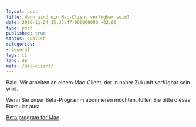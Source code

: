```yaml
---
layout: post
title: Wann wird ein Mac-Client verfügbar sein?
date: 2016-11-24 15:35:47.000000000 +02:00
type: post
published: true
status: publish
categories:
- General
tags: []
lang: de
meta: /mac-client/
---
```


Bald. Wir arbeiten an einem Mac-Client, der in naher Zukunft verfügbar sein wird.

Wenn Sie unser Beta-Programm abonnieren möchten, füllen Sie bitte dieses Formular aus:

[Beta program for Mac]( https://bluemail.me/desktop/mac/)

